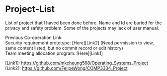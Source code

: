 # Project-List
List of project that I haved been done before.
Name and Id are buried for the privacy and safety problem.
Some of the projects may lack of user manual.<br>

Previous Co-operation Link:<br>
Security requirement prototype: [Here][Link2] (Need permission to view, same content listed, but no commit record or edit history)<br>
Team meeting allocation program: [Here][Link1]<br>

[Link1]: https://github.com/mkcheung568/Operating_Systems_Project <br>
[Link2]: https://github.com/FelipeWong/COMP3334_Project
